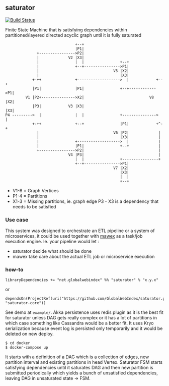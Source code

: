 ## saturator

[![Build Status](https://travis-ci.org/GlobalWebIndex/saturator.svg?branch=master)](https://travis-ci.org/GlobalWebIndex/saturator)

Finite State Machine that is satisfying dependencies within partitioned/layered directed acyclic graph until it is fully saturated

```
                               +--+
                               |P1|
              +---------------->P2|
              |             V2 |X3|
              |                |  |                +--+
              |                +--+---------------->P1|
              |                                 V5 |X2|
              |                                    |X3|
            +-++               +------------------->  |            +--+
            |P1|               |P1|                +--+------------>P1|
         V1 |P2+--------------->X2|                             V8 |X2|
            |P3|            V3 |X3|                                |X3|
P4 --------->  |               |  |                +--------------->  |
            +-++               +--+                |P1|            +^-+
              |                                 V6 |P2|             |
              |                                    |X3|             |
              |                +------------------->  |             |
              |                |P1|                +--+             |
              +---------------->P2|                                 |
                            V4 |P3|                                 |
                               |  |                +----------------+
                               +--+---------------->P1|
                                                V7 |X2|
                                                   |X3|
                                                   |  |
                                                   +--+
```

- V1-8 = Graph Vertices
- P1-4 = Partitions
- X1-3 = Missing partitions, ie. graph edge P3 - X3 is a dependency that needs to be satisfied

### Use case

This system was designed to orchestrate an ETL pipeline or a system of microservices, it could be used together with [mawex](https://github.com/GlobalWebIndex/mawex)
as a task/job execution engine. Ie. your pipeline would let :
 - saturator decide what should be done
 - mawex take care about the actual ETL job or microservice execution

### how-to

```
libraryDependencies += "net.globalwebindex" %% "saturator" % "x.y.x"
```
or
```
dependsOn(ProjectRef(uri("https://github.com/GlobalWebIndex/saturator.git#vx.y.x"), "saturator-core"))
```

See demo at `example/`. Akka persistence uses redis plugin as it is the best fit for saturator unless DAG gets really complex or
it has a lot of partitions in which case something like Cassandra would be a better fit.
It uses Kryo serialization because event log is persisted only temporarily and it would be deleted on new deploy.

```
$ cd docker
$ docker-compose up

```

It starts with a definition of a DAG which is a collection of edges, new partition interval and existing partitions in head Vertex.
Saturator FSM starts satisfying dependencies until it saturates DAG and then new partition is submitted periodically which yields a bunch of
unsatisfied dependencies, leaving DAG in unsaturated state -> FSM.